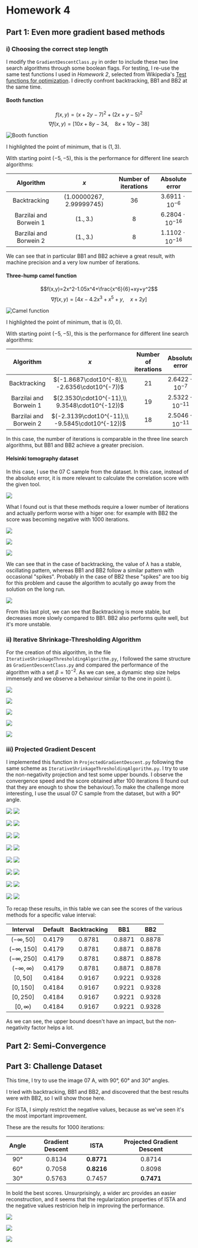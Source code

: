 # Homework 4

## Part 1: Even more gradient based methods

### i) Choosing the correct step length

I modify the `GradientDescentClass.py` in order to include these two line search algorithms through some boolean flags. For testing, I re-use the same test functions I used in *Homework 2*, selected from Wikipedia's [Test functions for optimization](https://en.wikipedia.org/wiki/Test_functions_for_optimization). I directly confront backtracking, BB1 and BB2 at the same time.

#### Booth function

$$ f(x,y)=(x+2y-7)^2+(2x+y-5)^2$$
$$\nabla f(x,y)=[10x+8y-34,\quad 8x+10y-38]$$

![Booth function](booth.png "Booth function")

I highlighted the point of minimum, that is $(1,3)$.

With starting point $(-5,-5)$, this is the performance for different line search algorithms:

| Algorithm  | $x$  | Number of iterations | Absolute error |
|:---:|:---:|:---:|:---:|
| Backtracking  | $(1.00000267, 2.99999745)$  | $36$ | $3.6911\cdot10^{-6}$ |
| Barzilai and Borwein 1  | $(1., 3.)$  | $8$ | $6.2804\cdot10^{-16}$ |
| Barzilai and Borwein 2  | $(1., 3.)$  | $8$ | $1.1102\cdot10^{-16}$ |

We can see that in particular BB1 and BB2 achieve a great result, with machine precision and a very low number of iterations.

#### Three-hump camel function

$$f(x,y)=2x^2-1.05x^4+\frac{x^6}{6}+xy+y^2$$
$$\nabla f(x,y)=[4x-4.2x^3+x^5+y, \quad x+2y]$$

![Camel function](camel.png "Camel function")

I highlighted the point of minimum, that is $(0,0)$.

With starting point $(-5,-5)$, this is the performance for different line search algorithms:

| Algorithm  | $x$  | Number of iterations | Absolute error |
|:---:|:---:|:---:|:---:|
| Backtracking  | $(-1.8687\cdot10^{-8},\\ -2.6356\cdot10^{-7})$  | $21$ | $2.6422\cdot10^{-7}$ |
| Barzilai and Borwein 1  | $(2.3530\cdot10^{-11},\\ 9.3548\cdot10^{-12})$  | $19$ | $2.5322\cdot10^{-11}$ |
| Barzilai and Borwein 2  | $(-2.3139\cdot10^{-11},\\ -9.5845\cdot10^{-12})$  | $18$ | $2.5046\cdot10^{-11}$ |

In this case, the number of iterations is comparable in the three line search algorithms, but BB1 and BB2 achieve a greater precision.

#### Helsinki tomography dataset

In this case, I use the 07 C sample from the dataset. In this case, instead of the absolute error, it is more relevant to calculate the correlation score with the given tool.

![](htc2022_orig.png)

What I found out is that these methods require a lower number of iterations and actually perform worse with a higer one: for example with BB2 the score was becoming negative with 1000 iterations.

![](htc2022_Line_Search.png)

![](htc2022_Barzilai_and_Borwein_1.png)

![](htc2022_Barzilai_and_Borwein_2.png)

We can see that in the case of backtracking, the value of $\lambda$ has a stable, oscillating pattern, whereas BB1 and BB2 follow a similar pattern with occasional "spikes". Probably in the case of BB2 these "spikes" are too big for this problem and cause the algorithm to acutally go away from the solution on the long run.

![](htc2022_convergence.png)

From this last plot, we can see that Backtracking is more stable, but decreases more slowly compared to BB1. BB2 also performs quite well, but it's more unstable.

### ii) Iterative Shrinkage-Thresholding Algorithm

For the creation of this algorithm, in the file `IterativeShrinkageThresholdingAlgorithm.py`, I followed the same structure as `GradientDescentClass.py` and compared the performance of the algorithm with a set $\beta=10^{-2}$. As we can see, a dynamic step size helps immensely and we observe a behaviour similar to the one in point i).

![](ISTA_Default.png)

![](ISTA_Line_Search.png)

![](ISTA_Barzilai_and_Borwein_1.png)

![](ISTA_Barzilai_and_Borwein_2.png)

![](ISTA_convergence.png)

### iii) Projected Gradient Descent

I implemented this function in `ProjectedGradientDescent.py` following the same scheme as `IterativeShrinkageThresholdingAlgorithm.py`. I try to use the non-negativity projection and test some upper bounds. I observe the convergence speed and the score obtained after 100 iterations (I found out that they are enough to show the behaviour).To make the challenge more interesting, I use the usual 07 C sample from the dataset, but with a 90° angle.

![](PDG_convergence_-inf-50.png)
![](PDG_final_-inf-50.png)

![](PDG_convergence_-inf-150.png)
![](PDG_final_-inf-150.png)

![](PDG_convergence_-inf-250.png)
![](PDG_final_-inf-250.png)

![](PDG_convergence_-inf-inf.png)
![](PDG_final_-inf-inf.png)

![](PDG_convergence_0-50.png)
![](PDG_final_0-50.png)

![](PDG_convergence_0-150.png)
![](PDG_final_0-150.png)

![](PDG_convergence_0-250.png)
![](PDG_final_0-250.png)

![](PDG_convergence_0-inf.png)
![](PDG_final_0-inf.png)

To recap these results, in this table we can see the scores of the various methods for a specific value interval:

| Interval  | Default | Backtracking | BB1 | BB2 |
|:---:|:---:|:---:|:---:|:---:|
| $(-\infty,50]$ | $0.4179$ | $0.8781$ | $0.8871$ | $0.8878$ |
| $(-\infty,150]$ | $0.4179$ | $0.8781$ | $0.8871$ | $0.8878$ |
| $(-\infty,250]$ | $0.4179$ | $0.8781$ | $0.8871$ | $0.8878$ |
| $(-\infty,\infty)$ | $0.4179$ | $0.8781$ | $0.8871$ | $0.8878$ |
| $[0,50]$ | $0.4184$ | $0.9167$ | $0.9221$ | $0.9328$ |
| $[0,150]$ | $0.4184$ | $0.9167$ | $0.9221$ | $0.9328$ |
| $[0,250]$ | $0.4184$ | $0.9167$ | $0.9221$ | $0.9328$ |
| $[0,\infty)$ | $0.4184$ | $0.9167$ | $0.9221$ | $0.9328$ |

As we can see, the upper bound doesn't have an impact, but the non-negativity factor helps a lot.

## Part 2: Semi-Convergence

## Part 3: Challenge Dataset

This time, I try to use the image 07 A, with 90°, 60° and 30° angles.

I tried with backtracking, BB1 and BB2, and discovered that the best results were with BB2, so I will show those here.

For ISTA, I simply restrict the negative values, because as we've seen it's the most important improvement.

These are the results for 1000 iterations:

| Angle | Gradient Descent | ISTA | Projected Gradient Descent |
|:---:|:---:|:---:|:---:|
| $90°$ | $0.8134$ | $\boldsymbol{0.8771}$ | $0.8714$ |
| $60°$ | $0.7058$ | $\boldsymbol{0.8216}$ | $0.8098$ |
| $30°$ | $0.5763$ | $0.7457$ | $\boldsymbol{0.7471}$ |

In bold the best scores. Unsurprisingly, a wider arc provides an easier reconstruction, and it seems that the regularization properties of ISTA and the negative values restricion help in improving the performance.

![](htc2022_07a_GD.png)

![](htc2022_07a_ISTA.png)

![](htc2022_07a_PGD.png)
